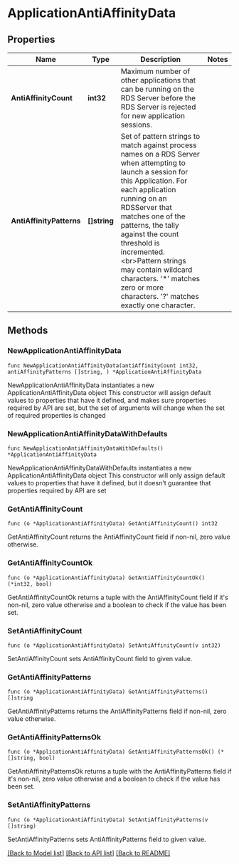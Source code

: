 # ApplicationAntiAffinityData

## Properties

Name | Type | Description | Notes
------------ | ------------- | ------------- | -------------
**AntiAffinityCount** | **int32** | Maximum number of other applications that can be running on the RDS Server before the RDS Server is rejected for new application sessions. | 
**AntiAffinityPatterns** | **[]string** | Set of pattern strings to match against process names on a RDS Server when attempting to launch a session for this Application. For each application running on an RDSServer that matches one of the patterns, the tally against the count threshold is incremented.&lt;br&gt;Pattern strings may contain wildcard characters. &#39;*&#39; matches zero or more characters. &#39;?&#39; matches exactly one character. | 

## Methods

### NewApplicationAntiAffinityData

`func NewApplicationAntiAffinityData(antiAffinityCount int32, antiAffinityPatterns []string, ) *ApplicationAntiAffinityData`

NewApplicationAntiAffinityData instantiates a new ApplicationAntiAffinityData object
This constructor will assign default values to properties that have it defined,
and makes sure properties required by API are set, but the set of arguments
will change when the set of required properties is changed

### NewApplicationAntiAffinityDataWithDefaults

`func NewApplicationAntiAffinityDataWithDefaults() *ApplicationAntiAffinityData`

NewApplicationAntiAffinityDataWithDefaults instantiates a new ApplicationAntiAffinityData object
This constructor will only assign default values to properties that have it defined,
but it doesn't guarantee that properties required by API are set

### GetAntiAffinityCount

`func (o *ApplicationAntiAffinityData) GetAntiAffinityCount() int32`

GetAntiAffinityCount returns the AntiAffinityCount field if non-nil, zero value otherwise.

### GetAntiAffinityCountOk

`func (o *ApplicationAntiAffinityData) GetAntiAffinityCountOk() (*int32, bool)`

GetAntiAffinityCountOk returns a tuple with the AntiAffinityCount field if it's non-nil, zero value otherwise
and a boolean to check if the value has been set.

### SetAntiAffinityCount

`func (o *ApplicationAntiAffinityData) SetAntiAffinityCount(v int32)`

SetAntiAffinityCount sets AntiAffinityCount field to given value.


### GetAntiAffinityPatterns

`func (o *ApplicationAntiAffinityData) GetAntiAffinityPatterns() []string`

GetAntiAffinityPatterns returns the AntiAffinityPatterns field if non-nil, zero value otherwise.

### GetAntiAffinityPatternsOk

`func (o *ApplicationAntiAffinityData) GetAntiAffinityPatternsOk() (*[]string, bool)`

GetAntiAffinityPatternsOk returns a tuple with the AntiAffinityPatterns field if it's non-nil, zero value otherwise
and a boolean to check if the value has been set.

### SetAntiAffinityPatterns

`func (o *ApplicationAntiAffinityData) SetAntiAffinityPatterns(v []string)`

SetAntiAffinityPatterns sets AntiAffinityPatterns field to given value.



[[Back to Model list]](../README.md#documentation-for-models) [[Back to API list]](../README.md#documentation-for-api-endpoints) [[Back to README]](../README.md)


